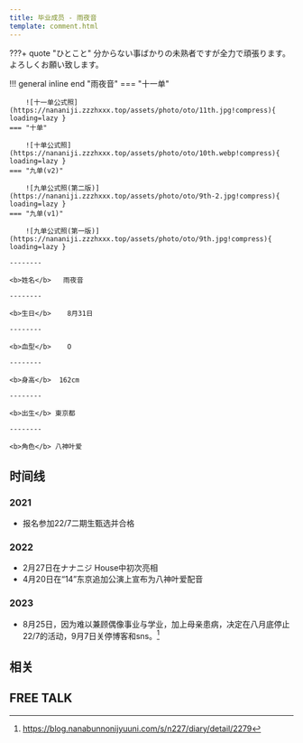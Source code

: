 ```yaml
---
title: 毕业成员 - 雨夜音
template: comment.html
---
```

???+ quote "ひとこと"
    分からない事ばかりの未熟者ですが全力で頑張ります。よろしくお願い致します。
    
!!! general inline end "雨夜音"
    === "十一单"

        ![十一单公式照](https://nananiji.zzzhxxx.top/assets/photo/oto/11th.jpg!compress){ loading=lazy }
    === "十单"

        ![十单公式照](https://nananiji.zzzhxxx.top/assets/photo/oto/10th.webp!compress){ loading=lazy }
    === "九单(v2)"

        ![九单公式照(第二版)](https://nananiji.zzzhxxx.top/assets/photo/oto/9th-2.jpg!compress){ loading=lazy }
    === "九单(v1)"

        ![九单公式照(第一版)](https://nananiji.zzzhxxx.top/assets/photo/oto/9th.jpg!compress){ loading=lazy }

    --------

    <b>姓名</b>   雨夜音

    --------

    <b>生日</b>    8月31日

    --------

    <b>血型</b>    O

    --------

    <b>身高</b>  162cm

    --------

    <b>出生</b> 東京都

    --------

    <b>角色</b> 八神叶爱
  

## 时间线
### 2021 

- 报名参加22/7二期生甄选并合格

### 2022

- 2月27日在ナナニジ House中初次亮相
- 4月20日在“14”东京追加公演上宣布为八神叶爱配音

### 2023

- 8月25日，因为难以兼顾偶像事业与学业，加上母亲患病，决定在八月底停止22/7的活动，9月7日关停博客和sns。[^1]

## 相关

## FREE TALK

<div id="dplayer"></div>

[^1]: https://blog.nanabunnonijyuuni.com/s/n227/diary/detail/2279

<script src="https://nananiji.zzzhxxx.top/js/md5.js"></script>
<script src="https://nananiji.zzzhxxx.top/js/hls.min.js"></script>
<script src="https://nananiji.zzzhxxx.top/js/DPlayer.min.js"></script>
<script>
    const dp = new DPlayer({
    container: document.getElementById('dplayer'),
    video: {
        url: 'https://manifest.prod.boltdns.net/manifest/v1/hls/v4/clear/4504957038001/b10ffe52-6c97-4315-8fea-5b2d07bc6873/10s/master.m3u8?fastly_token=NjJkYTRmNjlfYWQwMTJmOTliMjcxMDIzZDhiZDk3MzQ2NTNlODcxNDVlZjhlZWY3OGQ3YTljNmYwMzliMzgyNjQ2OGM3Y2FiNw%3D%3D',
        type: 'hls',
    },
    danmaku: {
        id: md5('oto-intro'),
        api: "https://danmu.zzzhxxx.top/"
    },
    contextmenu: [
    {
        text: '227WiKi',
        link: 'https://github.com/227WiKi/227WiKi',
    },
    ]
});
console.log(dp.plugins.hls);
</script>


